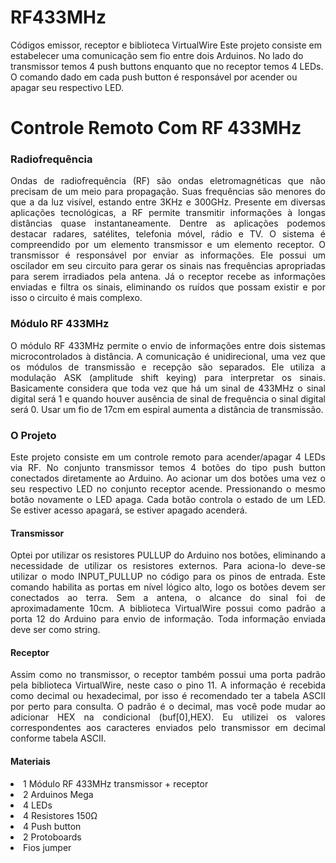 # RF433MHz
Códigos emissor, receptor e biblioteca VirtualWire
Este projeto consiste em estabelecer uma comunicação sem fio entre dois Arduinos. No lado do transmissor temos 4 push buttons enquanto que no receptor temos 4 LEDs. O comando dado em cada push button é responsável por acender ou apagar seu respectivo LED.
<h1>Controle Remoto Com RF 433MHz</h1>
<h3>Radiofrequência</h3>
<p align=justify>Ondas de radiofrequência (RF) são ondas eletromagnéticas que não precisam de um meio para propagação. Suas frequências são menores do que a da luz visível, estando entre 3KHz e 300GHz. Presente em diversas aplicações tecnológicas, a RF permite transmitir informações à longas distâncias quase instantaneamente. Dentre as aplicações podemos destacar radares, satélites, telefonia móvel, rádio e TV. O sistema é compreendido por um elemento transmissor e um elemento receptor. O transmissor é responsável por enviar as informações. Ele possui um oscilador em seu circuito para gerar os sinais nas frequências apropriadas para serem irradiados pela antena. Já o receptor recebe as informações enviadas e filtra os sinais, eliminando os ruídos que possam existir e por isso o circuito é mais complexo.</p>
<h3>Módulo RF 433MHz</h3>
<p align=justify>O módulo RF 433MHz permite o envio de informações entre dois sistemas microcontrolados à distância. A comunicação é unidirecional, uma vez que os módulos de transmissão e recepção são separados. Ele utiliza a modulação ASK (amplitude shift keying) para interpretar os sinais. Basicamente considera que toda vez que há um sinal de 433MHz o sinal digital será 1 e quando houver ausência de sinal de frequência o sinal digital será 0. Usar um fio de 17cm em espiral aumenta a distância de transmissão.</p>
<h3>O Projeto</h3>
<p align=justify>Este projeto consiste em um controle remoto para acender/apagar 4 LEDs via RF. No conjunto transmissor temos 4 botões do tipo push button conectados diretamente ao Arduino. Ao acionar um dos botões uma vez o seu respectivo LED no conjunto receptor acende. Pressionando o mesmo botão novamente o LED apaga. Cada botão controla o estado de um LED. Se estiver acesso apagará, se estiver apagado acenderá.</p>
<h4>Transmissor</h4>
<p align=justify>Optei por utilizar os resistores PULLUP do Arduino nos botões, eliminando a necessidade de utilizar os resistores externos. Para aciona-lo deve-se utilizar o modo INPUT_PULLUP no código para os pinos de entrada. Este comando habilita as portas em nível lógico alto, logo os botões devem ser conectados ao terra. Sem a antena, o alcance do sinal foi de aproximadamente 10cm. A biblioteca VirtualWire possui como padrão a porta 12 do Arduino para envio de informação. Toda informação enviada deve ser como string.</p>
<h4>Receptor</h4>
<p align=justify>Assim como no transmissor, o receptor também possui uma porta padrão pela biblioteca VirtualWire, neste caso o pino 11. A informação é recebida como decimal ou hexadecimal, por isso é recomendado ter a tabela ASCII por perto para consulta. O padrão é o decimal, mas você pode mudar ao adicionar HEX na condicional (buf[0],HEX). Eu utilizei os valores correspondentes aos caracteres enviados pelo transmissor em decimal conforme tabela ASCII.</p>
<h4>Materiais</h4>
<p><li>1 Módulo RF 433MHz transmissor + receptor</li>
<li>2 Arduinos Mega</li>
<li>4 LEDs</li>
<li>4 Resistores 150Ω</li>
<li>4 Push button</li>
<li>2 Protoboards</li>
<li>Fios jumper</li></p>
